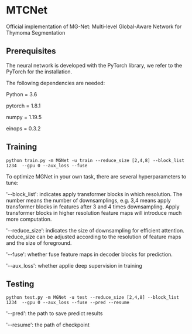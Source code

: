 # MTCNet
Official implementation of MG-Net: Multi-level Global-Aware Network for Thymoma Segmentation
## Prerequisites
The neural network is developed with the PyTorch library, we refer to the PyTorch for the installation.

The following dependencies are needed:

Python = 3.6

pytorch = 1.8.1

numpy = 1.19.5

einops = 0.3.2

## Training

```python train.py -m MGNet -u train --reduce_size [2,4,8] --block_list 1234  --gpu 0 --aux_loss --fuse```

To optimize MGNet in your own task, there are several hyperparameters to tune:

'--block_list': indicates apply transformer blocks in which resolution. The number means the number of downsamplings, e.g. 3,4 means apply transformer blocks in features after 3 and 4 times downsampling. Apply transformer blocks in higher resolution feature maps will introduce much more computation.

'--reduce_size': indicates the size of downsampling for efficient attention. reduce_size can be adjusted according to the resolution of feature maps and the size of foreground.

'--fuse': whether fuse feature maps in decoder blocks for prediction.

'--aux_loss': whether applie deep supervision in training

## Testing

```python test.py -m MGNet -u test --reduce_size [2,4,8] --block_list 1234  --gpu 0 --aux_loss --fuse --pred --resume```

'--pred': the path to save predict results

'--resume': the path of checkpoint
